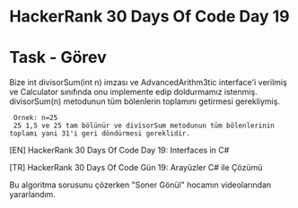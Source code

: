 # HackerRank 30 Days Of Code Day 19

# Task - Görev

Bize int divisorSum(int n) imzası ve AdvancedArithm3tic interface'i verilmiş ve Calculator sınıfında onu implemente edip doldurmamız istenmiş. divisorSum(n) metodunun tüm bölenlerin toplamını getirmesi gerekliymiş.

     Örnek: n=25
     25 1,5 ve 25 tam bölünür ve divisorSum metodunun tüm bölenlerinin toplamı yani 31'i geri döndürmesi gereklidir.

[EN] HackerRank 30 Days Of Code Day 19: Interfaces in C# 


[TR] HackerRank 30 Days Of Code Gün 19: Arayüzler C# ile Çözümü


Bu algoritma sorusunu çözerken "Soner Gönül" hocamın videolarından yararlandım.
